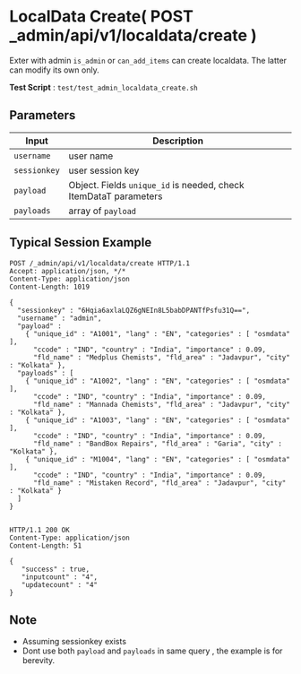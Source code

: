 # LocalData Create( POST _admin/api/v1/localdata/create )

Exter with admin `is_admin` or `can_add_items` can create localdata. The latter can modify its own only.

**Test Script** : `test/test_admin_localdata_create.sh`

## Parameters

| Input | Description |
| ---- | ----------- |
| `username` | user name |
| `sessionkey` | user session key |
| `payload` | Object. Fields `unique_id` is needed, check ItemDataT parameters|
| `payloads` | array of `payload` |

## Typical Session Example

```
POST /_admin/api/v1/localdata/create HTTP/1.1
Accept: application/json, */*
Content-Type: application/json
Content-Length: 1019

{
  "sessionkey" : "6Hqia6axlaLQZ6gNEIn8L5babDPANTfPsfu31Q==",
  "username" : "admin",
  "payload" : 
    { "unique_id" : "A1001", "lang" : "EN", "categories" : [ "osmdata" ],
      "ccode" : "IND", "country" : "India", "importance" : 0.09,
      "fld_name" : "Medplus Chemists", "fld_area" : "Jadavpur", "city" : "Kolkata" },
  "payloads" : [
    { "unique_id" : "A1002", "lang" : "EN", "categories" : [ "osmdata" ],
      "ccode" : "IND", "country" : "India", "importance" : 0.09,
      "fld_name" : "Mannada Chemists", "fld_area" : "Jadavpur", "city" : "Kolkata" },
    { "unique_id" : "A1003", "lang" : "EN", "categories" : [ "osmdata" ],
      "ccode" : "IND", "country" : "India", "importance" : 0.09,
      "fld_name" : "BandBox Repairs", "fld_area" : "Garia", "city" : "Kolkata" },
    { "unique_id" : "M1004", "lang" : "EN", "categories" : [ "osmdata" ],
      "ccode" : "IND", "country" : "India", "importance" : 0.09,
      "fld_name" : "Mistaken Record", "fld_area" : "Jadavpur", "city" : "Kolkata" }
  ]
}


HTTP/1.1 200 OK
Content-Type: application/json
Content-Length: 51

{
   "success" : true,
   "inputcount" : "4",
   "updatecount" : "4"
}
```

## Note

- Assuming sessionkey exists
- Dont use both `payload` and `payloads` in same query , the example is for berevity.


